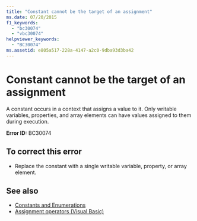 ```yaml
---
title: "Constant cannot be the target of an assignment"
ms.date: 07/20/2015
f1_keywords: 
  - "bc30074"
  - "vbc30074"
helpviewer_keywords: 
  - "BC30074"
ms.assetid: e805a517-228a-4147-a2c0-9dba93d3ba42
---
```

# Constant cannot be the target of an assignment
A constant occurs in a context that assigns a value to it. Only writable variables, properties, and array elements can have values assigned to them during execution.  
  
 **Error ID:** BC30074  
  
## To correct this error  
  
-   Replace the constant with a single writable variable, property, or array element.  
  
## See also
- [Constants and Enumerations](../../visual-basic/programming-guide/language-features/constants-enums/index.md)
- [Assignment operators (Visual Basic)](~/docs/visual-basic/language-reference/operators/assignment-operators.md)
